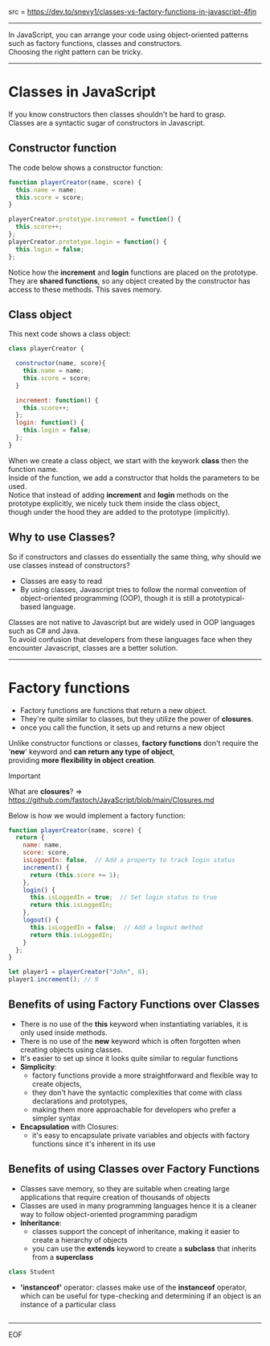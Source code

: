 src = https://dev.to/snevy1/classes-vs-factory-functions-in-javascript-4fjn  

---

In JavaScript, you can arrange your code using object-oriented patterns such as factory functions, classes and constructors.  
Choosing the right pattern can be tricky.

---

# Classes in JavaScript

If you know constructors then classes shouldn't be hard to grasp.  
Classes are a syntactic sugar of constructors in Javascript.  

## Constructor function

The code below shows a constructor function:
```js
function playerCreator(name, score) {
  this.name = name;
  this.score = score;
}

playerCreator.prototype.increment = function() {
  this.score++;
};
playerCreator.prototype.login = function() {
  this.login = false;
};
```

Notice how the **increment** and **login** functions are placed on the prototype.  
They are **shared functions**, so any object created by the constructor has access to these methods. This saves memory.  

## Class object

This next code shows a class object:
```js
class playerCreator {

  constructor(name, score){
    this.name = name;
    this.score = score;
  }

  increment: function() {
    this.score++;
  };
  login: function() {
    this.login = false;
  };
}
```

When we create a class object, we start with the keywork **class** then the function name.  
Inside of the function, we add a constructor that holds the parameters to be used.  
Notice that instead of adding **increment** and **login** methods on the prototype explicitly, we nicely tuck them inside the class object,  
though under the hood they are added to the prototype (implicitly).  

## Why to use Classes?

So if constructors and classes do essentially the same thing, why should we use classes instead of constructors?  
- Classes are easy to read
- By using classes, Javascript tries to follow the normal convention of object-oriented programming (OOP), though it is still
  a prototypical-based language.

Classes are not native to Javascript but are widely used in OOP languages such as C# and Java.  
To avoid confusion that developers from these languages face when they encounter Javascript, classes are a better solution.

---

# Factory functions

- Factory functions are functions that return a new object.
- They're quite similar to classes, but they utilize the power of **closures**.
- once you call the function, it sets up and returns a new object

Unlike constructor functions or classes, **factory functions** don't require the '**new**' keyword and **can return any type of object**,  
providing **more flexibility in object creation**.

>[!important]
>What are **closures**? => https://github.com/fastoch/JavaScript/blob/main/Closures.md

Below is how we would implement a factory function:
```js
function playerCreator(name, score) {
  return {
    name: name,
    score: score,
    isLoggedIn: false,  // Add a property to track login status
    increment() {
      return (this.score += 1);
    },
    login() {
      this.isLoggedIn = true;  // Set login status to true
      return this.isLoggedIn;
    },
    logout() {
      this.isLoggedIn = false;  // Add a logout method
      return this.isLoggedIn;
    }
  };
}

let player1 = playerCreator("John", 8);
player1.increment(); // 9
```

## Benefits of using Factory Functions over Classes 

- There is no use of the **this** keyword when instantiating variables, it is only used inside methods.
- There is no use of the **new** keyword which is often forgotten when creating objects using classes.
- It's easier to set up since it looks quite similar to regular functions
- **Simplicity**:
  - factory functions provide a more straightforward and flexible way to create objects,
  - they don't have the syntactic complexities that come with class declarations and prototypes,
  - making them more approachable for developers who prefer a simpler syntax
- **Encapsulation** with Closures:
  - it's easy to encapsulate private variables and objects with factory functions since it's inherent in its use

## Benefits of using Classes over Factory Functions

- Classes save memory, so they are suitable when creating large applications that require creation of thousands of objects
- Classes are used in many programming languages hence it is a cleaner way to follow object-oriented programming paradigm
- **Inheritance**:
  - classes support the concept of inheritance, making it easier to create a hierarchy of objects
  - you can use the **extends** keyword to create a **subclass** that inherits from a **superclass**
```js
class Student 
```
- **'instanceof'** operator: classes make use of the **instanceof** operator, which can be useful for type-checking and determining if an object
  is an instance of a particular class
```js

```

---
EOF

